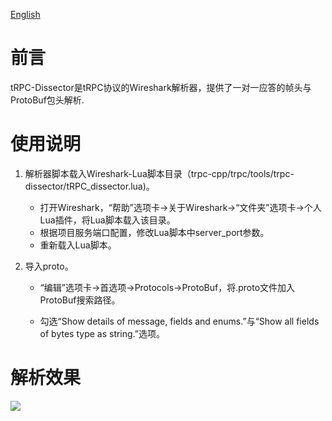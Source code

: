 [English](./README.md)

# 前言

tRPC-Dissector是tRPC协议的Wireshark解析器，提供了一对一应答的帧头与ProtoBuf包头解析.

# 使用说明

1. 解析器脚本载入Wireshark-Lua脚本目录（trpc-cpp/trpc/tools/trpc-dissector/tRPC_dissector.lua)。
   
   - 打开Wireshark，“帮助”选项卡->关于Wireshark->“文件夹”选项卡->个人Lua插件，将Lua脚本载入该目录。
   - 根据项目服务端口配置，修改Lua脚本中server_port参数。
   - 重新载入Lua脚本。

2. 导入proto。
   
   - “编辑”选项卡->首选项->Protocols->ProtoBuf，将.proto文件加入ProtoBuf搜索路径。
   
   - 勾选“Show details of message, fields and enums.”与“Show all fields of bytes type as string.”选项。

# 解析效果

![](C:\Users\chenzhuozhuo\AppData\Roaming\marktext\images\2024-09-30-14-21-17-image.png)
